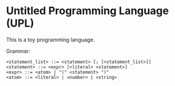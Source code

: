 # Untitled Programming Language (UPL)

This is a toy programming language.

Grammar:

```
<statement_list> ::= <statement> [; [<statement_list>]]
<statement> ::= <expr> [<literal> <statement>]
<expr> ::= <atom> | "(" <statement> ")"
<atom> ::= <literal> | <number> | <string>
```
